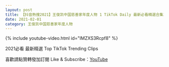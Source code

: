 ```yaml
---
layout: post
title: 【抖音熱搜2021】王俊凯中国慈善家年度人物 1 TikTok Daily 最新必看精選合集2021 02 01
date: 2021-02-01
category: 王俊凯中国慈善家年度人物
---
```


{% include youtube-video.html id="IMZXS3Rcpf8" %}

2021必看 最新精選 Top TikTok Trending Clips

喜歡請點贊轉發加訂閱 Like & Subscribe：[YouTube](https://www.youtube.com/channel/UCAoR7VcanIPd04uEq_GIylA/videos)

